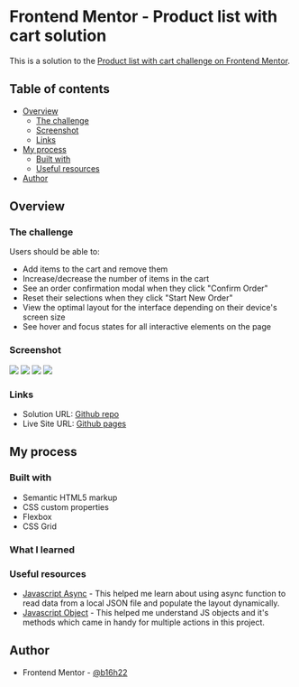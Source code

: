 # Frontend Mentor - Product list with cart solution

This is a solution to the [Product list with cart challenge on Frontend Mentor](https://www.frontendmentor.io/challenges/product-list-with-cart-5MmqLVAp_d).

## Table of contents

- [Overview](#overview)
  - [The challenge](#the-challenge)
  - [Screenshot](#screenshot)
  - [Links](#links)
- [My process](#my-process)
  - [Built with](#built-with)
  - [Useful resources](#useful-resources)
- [Author](#author)

## Overview

### The challenge

Users should be able to:

- Add items to the cart and remove them
- Increase/decrease the number of items in the cart
- See an order confirmation modal when they click "Confirm Order"
- Reset their selections when they click "Start New Order"
- View the optimal layout for the interface depending on their device's screen size
- See hover and focus states for all interactive elements on the page

### Screenshot

![](./screenshots/desktop_design_empty.png)
![](./screenshots/desktop_design_order_confirmation.png)
![](./screenshots/mobile_design_empty.png)
![](./screenshots/mobile_design_order_confirmation.png)

### Links

- Solution URL: [Github repo](https://github.com/b16h22/product_list_with_cart_solution)
- Live Site URL: [Github pages](https://b16h22.github.io/product_list_with_cart_solution/)

## My process

### Built with

- Semantic HTML5 markup
- CSS custom properties
- Flexbox
- CSS Grid

### What I learned


### Useful resources

- [Javascript Async](https://www.w3schools.com/js/js_async.asp) - This helped me learn about using async function to read data from a local JSON file and populate the layout dynamically.
- [Javascript Object](https://www.w3schools.com/js/js_objects.asp) - This helped me understand JS objects and it's methods which came in handy for multiple actions in this project.

## Author

- Frontend Mentor - [@b16h22](https://www.frontendmentor.io/profile/b16h22)
